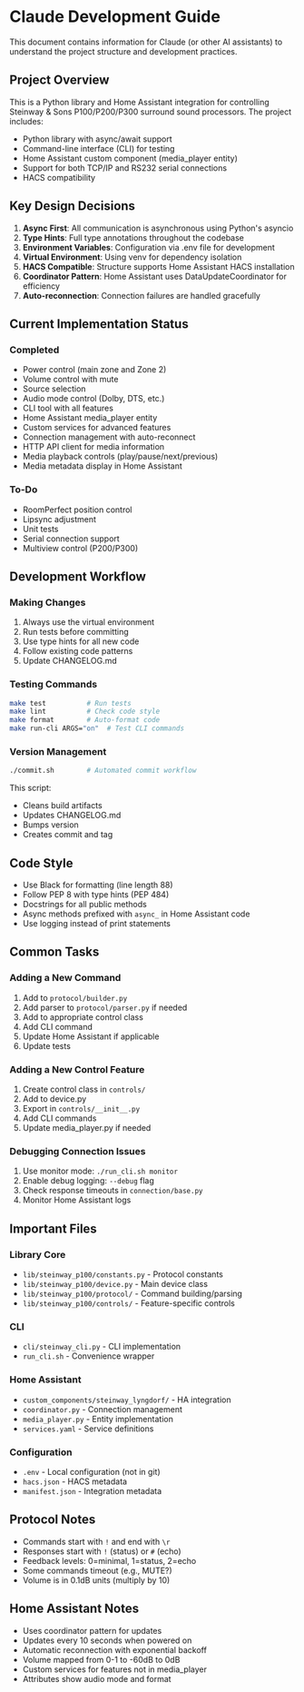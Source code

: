 # Claude Development Guide

This document contains information for Claude (or other AI assistants) to understand the project structure and development practices.

## Project Overview

This is a Python library and Home Assistant integration for controlling Steinway & Sons P100/P200/P300 surround sound processors. The project includes:
- Python library with async/await support
- Command-line interface (CLI) for testing
- Home Assistant custom component (media_player entity)
- Support for both TCP/IP and RS232 serial connections
- HACS compatibility

## Key Design Decisions

1. **Async First**: All communication is asynchronous using Python's asyncio
2. **Type Hints**: Full type annotations throughout the codebase
3. **Environment Variables**: Configuration via .env file for development
4. **Virtual Environment**: Using venv for dependency isolation
5. **HACS Compatible**: Structure supports Home Assistant HACS installation
6. **Coordinator Pattern**: Home Assistant uses DataUpdateCoordinator for efficiency
7. **Auto-reconnection**: Connection failures are handled gracefully

## Current Implementation Status

### Completed
- Power control (main zone and Zone 2)
- Volume control with mute
- Source selection
- Audio mode control (Dolby, DTS, etc.)
- CLI tool with all features
- Home Assistant media_player entity
- Custom services for advanced features
- Connection management with auto-reconnect
- HTTP API client for media information
- Media playback controls (play/pause/next/previous)
- Media metadata display in Home Assistant

### To-Do
- RoomPerfect position control
- Lipsync adjustment
- Unit tests
- Serial connection support
- Multiview control (P200/P300)

## Development Workflow

### Making Changes
1. Always use the virtual environment
2. Run tests before committing
3. Use type hints for all new code
4. Follow existing code patterns
5. Update CHANGELOG.md

### Testing Commands
```bash
make test          # Run tests
make lint          # Check code style
make format        # Auto-format code
make run-cli ARGS="on"  # Test CLI commands
```

### Version Management
```bash
./commit.sh        # Automated commit workflow
```
This script:
- Cleans build artifacts
- Updates CHANGELOG.md
- Bumps version
- Creates commit and tag

## Code Style

- Use Black for formatting (line length 88)
- Follow PEP 8 with type hints (PEP 484)
- Docstrings for all public methods
- Async methods prefixed with `async_` in Home Assistant code
- Use logging instead of print statements

## Common Tasks

### Adding a New Command
1. Add to `protocol/builder.py`
2. Add parser to `protocol/parser.py` if needed
3. Add to appropriate control class
4. Add CLI command
5. Update Home Assistant if applicable
6. Update tests

### Adding a New Control Feature
1. Create control class in `controls/`
2. Add to device.py
3. Export in `controls/__init__.py`
4. Add CLI commands
5. Update media_player.py if needed

### Debugging Connection Issues
1. Use monitor mode: `./run_cli.sh monitor`
2. Enable debug logging: `--debug` flag
3. Check response timeouts in `connection/base.py`
4. Monitor Home Assistant logs

## Important Files

### Library Core
- `lib/steinway_p100/constants.py` - Protocol constants
- `lib/steinway_p100/device.py` - Main device class
- `lib/steinway_p100/protocol/` - Command building/parsing
- `lib/steinway_p100/controls/` - Feature-specific controls

### CLI
- `cli/steinway_cli.py` - CLI implementation
- `run_cli.sh` - Convenience wrapper

### Home Assistant
- `custom_components/steinway_lyngdorf/` - HA integration
- `coordinator.py` - Connection management
- `media_player.py` - Entity implementation
- `services.yaml` - Service definitions

### Configuration
- `.env` - Local configuration (not in git)
- `hacs.json` - HACS metadata
- `manifest.json` - Integration metadata

## Protocol Notes

- Commands start with `!` and end with `\r`
- Responses start with `!` (status) or `#` (echo)
- Feedback levels: 0=minimal, 1=status, 2=echo
- Some commands timeout (e.g., MUTE?)
- Volume is in 0.1dB units (multiply by 10)

## Home Assistant Notes

- Uses coordinator pattern for updates
- Updates every 10 seconds when powered on
- Automatic reconnection with exponential backoff
- Volume mapped from 0-1 to -60dB to 0dB
- Custom services for features not in media_player
- Attributes show audio mode and format